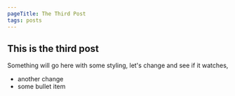 ```yaml
---
pageTitle: The Third Post
tags: posts
---
```


## This is the third post
Something will go here with some styling, let's change and see if it watches, 
- another change
- some bullet item
